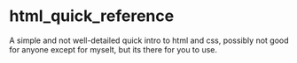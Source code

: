 # html_quick_reference
A simple and not well-detailed quick intro to html and css, possibly not good for anyone except for myselt, but its there for you to use.
